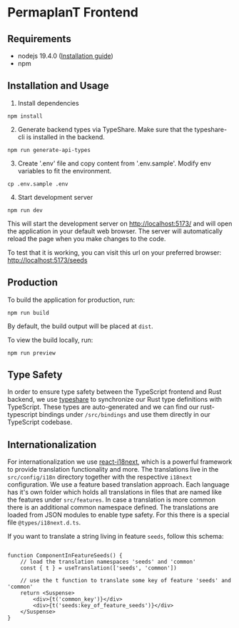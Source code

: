 # PermaplanT Frontend

## Requirements

- nodejs 19.4.0 ([Installation guide](../doc/development_setup.md))
- npm

## Installation and Usage

1. Install dependencies

```shell
npm install
```

2. Generate backend types via TypeShare.
   Make sure that the typeshare-cli is installed in the backend.

```shell
npm run generate-api-types
```

3. Create '.env' file and copy content from '.env.sample'.
   Modify env variables to fit the environment.

```shell
cp .env.sample .env
```

4. Start development server

```shell
npm run dev
```

This will start the development server on <http://localhost:5173/> and will open the application in your default web browser. The server will automatically reload the page when you make changes to the code.

To test that it is working, you can visit this url on your preferred browser: <http://localhost:5173/seeds>

## Production

To build the application for production, run:

```shell
npm run build
```

By default, the build output will be placed at `dist`.

To view the build locally, run:

```shell
npm run preview
```

## Type Safety

In order to ensure type safety between the TypeScript frontend and Rust backend, we use [typeshare](https://github.com/1Password/typeshare) to synchronize our Rust type definitions with TypeScript.
These types are auto-generated and we can find our rust-typescript bindings under `/src/bindings` and use them directly in our TypeScript codebase.

## Internationalization

For internationalization we use [react-i18next](https://react.i18next.com/latest/usetranslation-hook), which is a powerful framework to provide translation functionality and more.
The translations live in the `src/config/i18n` directory together with the respective `i18next` configuration.
We use a feature based translation approach.
Each language has it's own folder which holds all translations in files that are named like the features under `src/features`.
In case a translation is more common there is an additional common namespace defined.
The translations are loaded from JSON modules to enable type safety.
For this there is a special file `@types/i18next.d.ts`.

If you want to translate a string living in feature `seeds`, follow this schema:

```tsx

function ComponentInFeatureSeeds() {
    // load the translation namespaces 'seeds' and 'common'
    const { t } = useTranslation(['seeds', 'common'])

    // use the t function to translate some key of feature 'seeds' and 'common'
    return <Suspense>
        <div>{t('common_key')}</div>
        <div>{t('seeds:key_of_feature_seeds')}</div>
    </Suspense>
}

```
